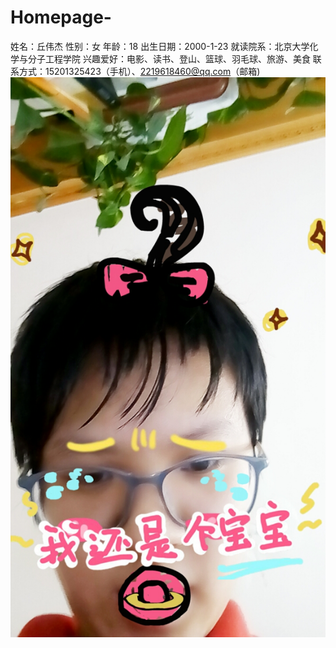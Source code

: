 # Homepage-
姓名：丘伟杰
性别：女
年龄：18
出生日期：2000-1-23
就读院系：北京大学化学与分子工程学院
兴趣爱好：电影、读书、登山、篮球、羽毛球、旅游、美食
联系方式：15201325423（手机）、2219618460@qq.com（邮箱)
![image](https://github.com/CherryQWJ/Homepage-/blob/master/IMG20170115125444.jpg)
